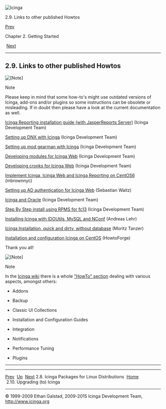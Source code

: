 ![Icinga](../images/logofullsize.png "Icinga")

2.9. Links to other published Howtos

[Prev](icinga_packages.md) 

Chapter 2. Getting Started

 [Next](upgrading.md)

* * * * *

2.9. Links to other published Howtos
------------------------------------

![[Note]](../images/note.png)

Note

Please keep in mind that some how-to's might use outdated versions of
Icinga, add-ons and/or plugins so some instructions can be obsolete or
misleading. If in doubt then please have a look at the current
documentation as well.

[Icinga Reporting installation guide (with JasperReports
Server)](https://wiki.icinga.org/display/howtos/Icinga+Web+Reporting+Integration)
(Icinga Development Team)

[Setting up DNX with
Icinga](https://wiki.icinga.org/display/howtos/Setting+up+DNX+with+Icinga)
(Icinga Development Team)

[Setting up mod gearman with
Icinga](https://wiki.icinga.org/display/howtos/Setting+up+mod+gearman+with+Icinga)
(Icinga Development Team)

[Developing modules for Icinga
Web](https://wiki.icinga.org/display/Dev/Developing+modules+for+Icinga-Web)
(Icinga Development Team)

[Developing cronks for Icinga
Web](https://wiki.icinga.org/display/Dev/Developing+cronks+for+Icinga-Web)
(Icinga Development Team)

[Implement Icinga, Icinga Web and Icinga Reporting on
CentOS6](http://mbrownnyc.wordpress.com/technology-solutions/reliability-monitoring-solution/implement-icinga-on-centos6-with-selinux/)
(mbrownnyc)

[Setting up AD authentication for Icinga
Web](https://wiki.icinga.org/display/howtos/Beginner+-+Setting+up+active+directory+authenticationfor+icinga-web)
(Sebastian Waitz)

[Icinga and
Oracle](https://wiki.icinga.org/display/howtos/Icinga+and+Oracle+Part1+-+Installing+Oracle)
(Icinga Development Team)

[Step By Step install using RPMS for
fc13](https://wiki.icinga.org/display/howtos/Step+By+Step+install+using+RPMS+for+fc13)
(Icinga Development Team)

[Installing Icinga with IDOUtils, MySQL and
NConf](http://andreas-lehr.com/blog/archives/232-Installing-Icinga-1.0-with-IDOUtils-and-NConf.md)
(Andreas Lehr)

[Icinga Installation, quick and dirty, without
database](http://www.root-on-fire.com/2009/12/17/quick-dirty-icinga-1-0-installation/)
(Moritz Tanzer)

[Installation and configuration Icinga on
CentOS](http://www.howtoforge.com/icinga-monitoring-solution-installation-and-configuration-on-centos)
(HowtoForge)

Thank you all!

![[Note]](../images/note.png)

Note

In the [Icinga wiki](wiki.icinga.org) there is a whole ["HowTo"
section](https://wiki.icinga.org/display/howtos/Home) dealing with
various aspects, amongst others:

-   Addons

-   Backup

-   Classic UI Collections

-   Installation and Configuration Guides

-   Integration

-   Notifications

-   Performance Tuning

-   Plugins

* * * * *

  ----------------------------------------------- -------------------- ------------------------------
  [Prev](icinga_packages.md)                    [Up](ch02.md)       [Next](upgrading.md)
  2.8. Icinga Packages for Linux Distributions    [Home](index.md)    2.10. Upgrading (to) Icinga
  ----------------------------------------------- -------------------- ------------------------------

© 1999-2009 Ethan Galstad, 2009-2015 Icinga Development Team,
http://www.icinga.org
